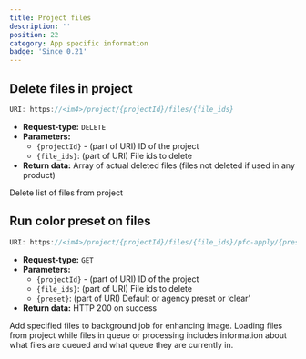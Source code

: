 ```yaml
---
title: Project files
description: ''
position: 22
category: App specific information
badge: 'Since 0.21'
---
```


## Delete files in project

```js
URI: https://<im4>/project/{projectId}/files/{file_ids}
```

- **Request-type:** `DELETE`
- **Parameters:**
  - `{projectId}` - (part of URI) ID of the project
  - `{file_ids}`: (part of URI) File ids to delete
- **Return data:** Array of actual deleted files (files not deleted if used in any product)

Delete list of files from project

## Run color preset on files

```js
URI: https://<im4>/project/{projectId}/files/{file_ids}/pfc-apply/{preset}
```

- **Request-type:** `GET`
- **Parameters:**
  - `{projectId}` - (part of URI) ID of the project
  - `{file_ids}`: (part of URI) File ids to delete
  - `{preset}`: (part of URI) Default or agency preset or ‘clear’
- **Return data:** HTTP 200 on success

Add specified files to background job for enhancing image. Loading files from project while files in queue or processing includes information about what files are queued and what queue they are currently in.
